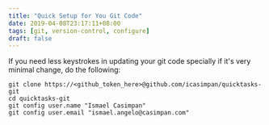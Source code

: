 ```yaml
---
title: "Quick Setup for You Git Code"
date: 2019-04-08T23:17:11+08:00
tags: [git, version-control, configure]
draft: false
---
```


If you need less keystrokes in updating your git code specially if it's very minimal change, do the following:
```
git clone https://<github_token_here>@github.com/icasimpan/quicktasks-git
cd quicktasks-git
git config user.name "Ismael Casimpan"
git config user.email "ismael.angelo@casimpan.com"
```
